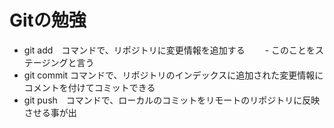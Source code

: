 # Gitの勉強
- git add　コマンドで、リポジトリに変更情報を追加する
　　- このことをステージングと言う
- git commit コマンドで、リポジトリのインデックスに追加された変更情報にコメントを付けてコミットできる
- git push　コマンドで、ローカルのコミットをリモートのリポジトリに反映させる事が出

